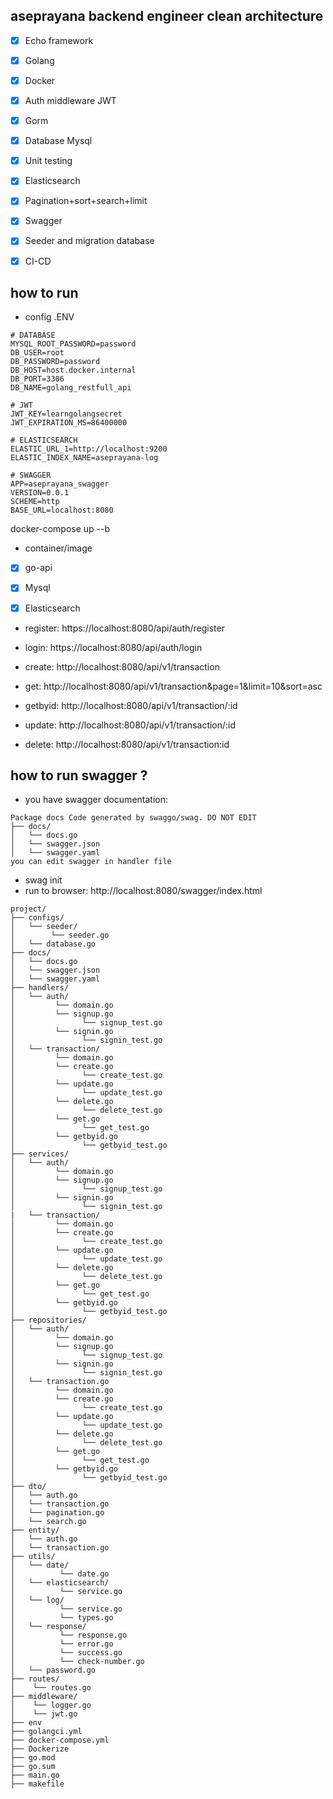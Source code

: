 ## aseprayana backend engineer clean architecture
  - [x] Echo framework
  - [x] Golang
  - [x] Docker
  - [x] Auth middleware JWT
  - [x] Gorm
  - [x] Database Mysql
  - [x] Unit testing
  - [x] Elasticsearch
  - [x] Pagination+sort+search+limit
  - [x] Swagger
  - [x] Seeder and migration database
  - [x] CI-CD


## how to run
- config .ENV
```
# DATABASE
MYSQL_ROOT_PASSWORD=password
DB_USER=root
DB_PASSWORD=password
DB_HOST=host.docker.internal
DB_PORT=3306
DB_NAME=golang_restfull_api

# JWT
JWT_KEY=learngolangsecret
JWT_EXPIRATION_MS=86400000

# ELASTICSEARCH
ELASTIC_URL_1=http://localhost:9200
ELASTIC_INDEX_NAME=aseprayana-log

# SWAGGER
APP=aseprayana_swagger
VERSION=0.0.1
SCHEME=http
BASE_URL=localhost:8080
```
docker-compose up --b
- container/image
- [x] go-api
- [x] Mysql
- [x] Elasticsearch


- register: https://localhost:8080/api/auth/register
- login: https://localhost:8080/api/auth/login

- create: http://localhost:8080/api/v1/transaction
- get: http://localhost:8080/api/v1/transaction&page=1&limit=10&sort=asc
- getbyid: http://localhost:8080/api/v1/transaction/:id
- update: http://localhost:8080/api/v1/transaction/:id
- delete: http://localhost:8080/api/v1/transaction:id

## how to run swagger ?
- you have swagger documentation:
```
Package docs Code generated by swaggo/swag. DO NOT EDIT
├── docs/
│   └── docs.go
│   └── swagger.json
│   └── swagger.yaml
you can edit swagger in handler file
```

- swag init 
- run to browser: http://localhost:8080/swagger/index.html

```
project/
├── configs/
│   └── seeder/
│        └── seeder.go
│   └── database.go
├── docs/
│   └── docs.go
│   └── swagger.json
│   └── swagger.yaml
├── handlers/
│   └── auth/
│         └── domain.go
│         └── signup.go
│               └── signup_test.go
│         └── signin.go
│               └── signin_test.go
│   └── transaction/
│         └── domain.go
│         └── create.go
│               └── create_test.go
│         └── update.go
│               └── update_test.go
│         └── delete.go
│               └── delete_test.go
│         └── get.go
│               └── get_test.go
│         └── getbyid.go
│               └── getbyid_test.go
├── services/
│   └── auth/
│         └── domain.go
│         └── signup.go
│               └── signup_test.go
│         └── signin.go
│               └── signin_test.go
|   └── transaction/
│         └── domain.go
│         └── create.go
│               └── create_test.go
│         └── update.go
│               └── update_test.go
│         └── delete.go
│               └── delete_test.go
│         └── get.go
│               └── get_test.go
│         └── getbyid.go
│               └── getbyid_test.go
├── repositories/
│   └── auth/
│         └── domain.go
│         └── signup.go
│               └── signup_test.go
│         └── signin.go
│               └── signin_test.go
│   └── transaction.go
│         └── domain.go
│         └── create.go
│               └── create_test.go
│         └── update.go
│               └── update_test.go
│         └── delete.go
│               └── delete_test.go
│         └── get.go
│               └── get_test.go
│         └── getbyid.go
│               └── getbyid_test.go
├── dto/
│   └── auth.go
│   └── transaction.go
│   └── pagination.go
│   └── search.go
├── entity/
│   └── auth.go
│   └── transaction.go
├── utils/
│   └── date/
│          └── date.go
│   └── elasticsearch/
│          └── service.go
│   └── log/
│          └── service.go
│          └── types.go
│   └── response/
│          └── response.go
│          └── error.go
│          └── success.go
│          └── check-number.go
│   └── password.go
├── routes/
│    └── routes.go
├── middleware/
│    └── logger.go
│    └── jwt.go
├── env
├── golangci.yml
├── docker-compose.yml
├── Dockerize
├── go.mod
├── go.sum
├── main.go
├── makefile
```